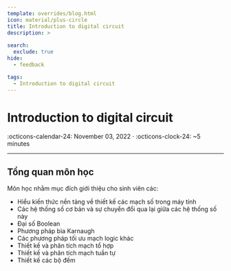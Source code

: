 ```yaml
---
template: overrides/blog.html
icon: material/plus-circle
title: Introduction to digital circuit 
description: >
  
search:
  exclude: true
hide:
  - feedback

tags:
  - Introduction to digital circuit
---
```


# __Introduction to digital circuit__

<span>
:octicons-calendar-24: November 03, 2022 ·
:octicons-clock-24: ~5 minutes

</span>

---

## __Tổng quan môn học__

Môn học nhằm mục đích giới thiệu cho sinh viên các:

- Hiểu kiến thức nền tảng về thiết kế các mạch số trong máy tính
- Các hệ thống số cơ bản và sự chuyển đổi qua lại giữa các hệ thống số này
- Đại số Boolean
- Phương pháp bìa Karnaugh
- Các phương pháp tối ưu mạch logic khác
- Thiết kế và phân tích mạch tổ hợp
- Thiết kế và phân tích mạch tuần tự
- Thiết kế các bộ đếm